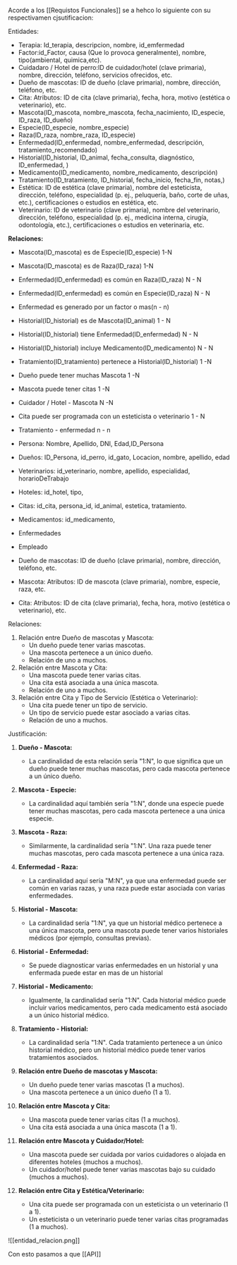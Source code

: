 Acorde a los [[Requistos Funcionales]] se a hehco lo siguiente con su respectivamen cjsutificacion:

Entidades:


- Terapia: Id_terapia, descripcion, nombre, id_emfermedad
- Factor:id_Factor, causa (Que lo provoca generalmente), nombre, tipo(ambiental, quimica,etc).
- Cuidadaro / Hotel de perro:ID de cuidador/hotel (clave primaria), nombre, dirección, teléfono, servicios ofrecidos, etc.
- Dueño de mascotas: ID de dueño (clave primaria), nombre, dirección, teléfono, etc.
- Cita: Atributos: ID de cita (clave primaria), fecha, hora, motivo (estética o veterinario), etc.
- Mascota(ID_mascota, nombre_mascota, fecha_nacimiento, ID_especie, ID_raza, ID_dueño)
- Especie(ID_especie, nombre_especie)
- Raza(ID_raza, nombre_raza, ID_especie)
- Enfermedad(ID_enfermedad, nombre_enfermedad, descripción, tratamiento_recomendado)
- Historial(ID_historial, ID_animal, fecha_consulta, diagnóstico, ID_enfermedad, )
- Medicamento(ID_medicamento, nombre_medicamento, descripción)
- Tratamiento(ID_tratamiento, ID_historial, fecha_inicio, fecha_fin, notas,)
- Estética: ID de estética (clave primaria), nombre del esteticista, dirección, teléfono, especialidad (p. ej., peluquería, baño, corte de uñas, etc.), certificaciones o estudios en estética, etc.
- Veterinario: ID de veterinario (clave primaria), nombre del veterinario, dirección, teléfono, especialidad (p. ej., medicina interna, cirugía, odontología, etc.), certificaciones o estudios en veterinaria, etc.

 

 **Relaciones:**
    
- Mascota(ID_mascota) es de Especie(ID_especie)  1-N
- Mascota(ID_mascota) es de Raza(ID_raza) 1-N
- Enfermedad(ID_enfermedad) es común en Raza(ID_raza) N - N
- Enfermedad(ID_enfermedad) es común en Especie(ID_raza) N - N
- Enfermedad es generado por un factor o mas(n - n)
- Historial(ID_historial) es de Mascota(ID_animal) 1 - N
- Historial(ID_historial) tiene Enfermedad(ID_enfermedad) N - N
- Historial(ID_historial) incluye Medicamento(ID_medicamento) N - N
- Tratamiento(ID_tratamiento) pertenece a Historial(ID_historial) 1 -N
- Dueño puede tener muchas Mascota 1 -N
- Mascota puede tener citas 1 -N
- Cuidador / Hotel - Mascota N -N
- Cita puede ser programada con un esteticista o veterinario 1 - N
- Tratamiento - enfermedad n - n




- Persona: Nombre, Apellido, DNI, Edad,ID_Persona
- Dueños: ID_Persona, id_perro, id_gato, Locacion, nombre, apellido, edad
- Veterinarios: id_veterinario, nombre, apellido, especialidad, horarioDeTrabajo
- Hoteles: id_hotel, tipo, 
- Citas: id_cita, persona_id, id_animal, estetica, tratamiento.
- Medicamentos: id_medicamento, 
- Enfermedades
- Empleado


- Dueño de mascotas: ID de dueño (clave primaria), nombre, dirección, teléfono, etc.
- Mascota: Atributos: ID de mascota (clave primaria), nombre, especie, raza, etc.
- Cita: Atributos: ID de cita (clave primaria), fecha, hora, motivo (estética o veterinario), etc.

Relaciones:
1. Relación entre Dueño de mascotas y Mascota:
   - Un dueño puede tener varias mascotas.
   - Una mascota pertenece a un único dueño.
   - Relación de uno a muchos.
2. Relación entre Mascota y Cita:
   - Una mascota puede tener varias citas.
   - Una cita está asociada a una única mascota.
   - Relación de uno a muchos.
3. Relación entre Cita y Tipo de Servicio (Estética o Veterinario):
   - Una cita puede tener un tipo de servicio.
   - Un tipo de servicio puede estar asociado a varias citas.
   - Relación de uno a muchos.




Justificación:


1. **Dueño - Mascota:**
   - La cardinalidad de esta relación sería "1:N", lo que significa que un dueño puede tener muchas mascotas, pero cada mascota pertenece a un único dueño.

2. **Mascota - Especie:**
   - La cardinalidad aquí también sería "1:N", donde una especie puede tener muchas mascotas, pero cada mascota pertenece a una única especie.

3. **Mascota - Raza:**
   - Similarmente, la cardinalidad sería "1:N". Una raza puede tener muchas mascotas, pero cada mascota pertenece a una única raza.

5. **Enfermedad - Raza:**
   - La cardinalidad aquí sería "M:N", ya que una enfermedad puede ser común en varias razas, y una raza puede estar asociada con varias enfermedades.

6. **Historial - Mascota:**
   - La cardinalidad sería "1:N", ya que un historial médico pertenece a una única mascota, pero una mascota puede tener varios historiales médicos (por ejemplo, consultas previas).

7. **Historial - Enfermedad:**
   - Se puede diagnosticar varias enfermedades en un historial y una enfermada puede estar en mas de un historial

8. **Historial - Medicamento:**
   - Igualmente, la cardinalidad sería "1:N". Cada historial médico puede incluir varios medicamentos, pero cada medicamento está asociado a un único historial médico.

9. **Tratamiento - Historial:**
   - La cardinalidad sería "1:N". Cada tratamiento pertenece a un único historial médico, pero un historial médico puede tener varios tratamientos asociados.


1. **Relación entre Dueño de mascotas y Mascota:**
   - Un dueño puede tener varias mascotas (1 a muchos).
   - Una mascota pertenece a un único dueño (1 a 1).

2. **Relación entre Mascota y Cita:**
   - Una mascota puede tener varias citas (1 a muchos).
   - Una cita está asociada a una única mascota (1 a 1).

4. **Relación entre Mascota y Cuidador/Hotel:**
   - Una mascota puede ser cuidada por varios cuidadores o alojada en diferentes hoteles (muchos a muchos).
   - Un cuidador/hotel puede tener varias mascotas bajo su cuidado (muchos a muchos).

5. **Relación entre Cita y Estética/Veterinario:**
	- Una cita puede ser programada con un esteticista o un veterinario (1 a 1).
	- Un esteticista o un veterinario puede tener varias citas programadas (1 a muchos).

![[entidad_relacion.png]]

Con esto pasamos a que [[API]]